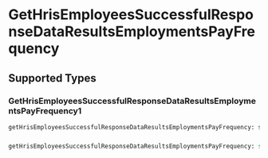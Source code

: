 # GetHrisEmployeesSuccessfulResponseDataResultsEmploymentsPayFrequency


## Supported Types

### GetHrisEmployeesSuccessfulResponseDataResultsEmploymentsPayFrequency1

```python
getHrisEmployeesSuccessfulResponseDataResultsEmploymentsPayFrequency: shared.GetHrisEmployeesSuccessfulResponseDataResultsEmploymentsPayFrequency1 = /* values here */
```

### 

```python
getHrisEmployeesSuccessfulResponseDataResultsEmploymentsPayFrequency: str = /* values here */
```

